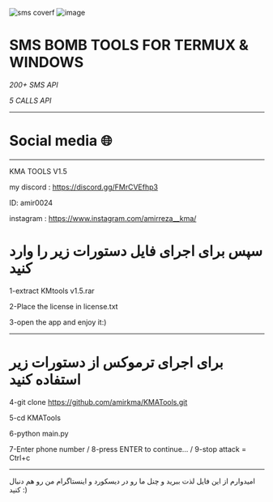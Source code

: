 ![sms coverf](https://github.com/amirkma/KMATools/assets/114400779/66772693-60cb-4935-98bb-1fa3c1720d26) ![image](https://github.com/amirkma/KMATools/assets/114400779/863806ec-f3ec-4f86-83e8-b1e8b23271c3)



# SMS BOMB TOOLS FOR TERMUX & WINDOWS
 *200+ SMS API*
 
 *5    CALLS API*
_________________
# Social media 🌐
_________________
KMA TOOLS V1.5

my discord : https://discord.gg/FMrCVEfhp3

ID: amir0024

instagram : https://www.instagram.com/amirreza__kma/


# سپس برای اجرای فایل دستورات زیر را وارد کنید

1-extract KMtools v1.5.rar

2-Place the license in license.txt

3-open the app and enjoy it:)
____________________

# برای اجرای ترموکس از دستورات زیر استفاده کنید

4-git clone https://github.com/amirkma/KMATools.git

5-cd KMATools

6-python main.py

7-Enter phone number / 
        8-press ENTER to continue... / 
                9-stop attack = Ctrl+c
___________________
امیدوارم از این فایل لذت ببرید و چنل ما رو در دیسکورد و اینستاگرام من رو هم دنبال کنید :)

